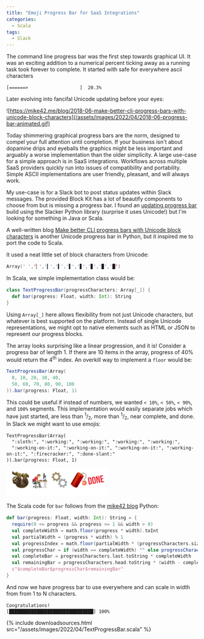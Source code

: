 ```yaml
---
title: "Emoji Progress Bar for SaaS Integrations"
categories:
  - Scala
tags:
  - Slack
---
```

The command line progress bar was the first step towards graphical UI.  It was an exciting addition to a numerical percent ticking away as a running task took forever to complete. It started with safe for everywhere ascii characters 
```
[======>                   ]  20.3%
```
Later evolving into fancifal Unicode updating before your eyes:

![https://mike42.me/blog/2018-06-make-better-cli-progress-bars-with-unicode-block-characters](/assets/images/2022/04/2018-06-progress-bar-animated.gif)

Today shimmering graphical progress bars are the norm, designed to compel your full attention until completion. If your business isn't about dopamine drips and eyeballs the graphics might be less important and arguably a worse implementation than the older simplicity. A large use-case for a simple approach is in SaaS integrations. Workflows across multiple SaaS providers quickly run into issues of compatibility and portability. Simple ASCII implementations are user friendly, pleasant, and will always work.

My use-case is for a Slack bot to post status updates within Slack messages.  The provided Block Kit has a lot of beautify components to choose from but is missing a progress bar. I found an [updating progress bar](https://github.com/bcicen/slack-progress) build using the Slacker Python library (surprise it uses Unicode!) but I'm looking for something in Java or Scala.

A well-written blog [Make better CLI progress bars with Unicode block characters](https://mike42.me/blog/2018-06-make-better-cli-progress-bars-with-unicode-block-characters) is another Unicode progress bar in Python, but it inspired me to port the code to Scala.

It used a neat little set of block characters from Unicode:
```scala
Array(' ','▏','▎','▍','▌','▋','▊','▉','█')
```
In Scala, we simple implementation class would be:
```scala
class TextProgressBar(progressCharacters: Array[_]) {
  def bar(progress: Float, width: Int): String
}
```
Using `Array[_]` here allows flexibility from not just Unicode characters, but whatever is best supported on the platform. Instead of single Unicode representations, we might opt to native elements such as HTML or JSON to represent our progress blocks.

The array looks surprising like a linear progression, and it is! Consider a progress bar of length 1. If there are 10 items in the array, progress of 40% would return the 4<sup>th</sup> index. An overkill way to implement a `floor` would be:
```scala
TextProgressBar(Array(
  0, 10, 20, 30, 40, 
  50, 60, 70, 80, 90, 100
)).bar(progress: Float, 1)
```
This could be useful if instead of numbers, we wanted `< 10%`, `< 50%`, `< 90%`, and `100%` segments.  This implementation would easily separate jobs which have just started, are less than <sup>1</sup>/<sub>2</sub>, more than <sup>1</sup>/<sub>2</sub>, near complete, and done. In Slack we might want to use emojis:
```
TextProgressBar(Array(
  ":sloth:", ":working:", ":working:", ":working:", ":working:", 
  ":working-on-it:", ":working-on-it:", ":working-on-it:", ":working-on-it:", ":firecracker:", ":done-slant:"
)).bar(progress: Float, 1)
```
![Slack emojis](/assets/images/2022/04/slackemoji.png)

The Scala code for `bar` follows from the [mike42 blog](https://mike42.me/blog/2018-06-make-better-cli-progress-bars-with-unicode-block-characters) Python:
```scala
def bar(progress: Float, width: Int): String = {
  require(0 <= progress && progress <= 1 && width > 0)
  val completeWidth = math.floor(progress * width).toInt
  val partialWidth = (progress * width) % 1
  val progressIndex = math.floor(partialWidth * (progressCharacters.size - 1)).toInt
  val progressChar = if (width == completeWidth) "" else progressCharacters(progressIndex).toString
  val completeBar = progressCharacters.last.toString * completeWidth
  val remainingBar = progressCharacters.head.toString * (width - completeWidth - 1)
  s"$completeBar$progressChar$remainingBar"
}
```
And now we have progress bar to use everywhere and can scale in width from from 1 to N characters.
```
Congratulations!
[███████████████████████████████] 100%
```

{%
  include downloadsources.html
  src="/assets/images/2022/04/TextProgressBar.scala"
%}
